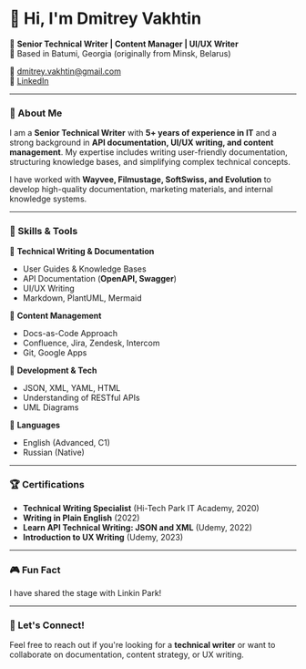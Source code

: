 # 👋 Hi, I'm Dmitrey Vakhtin

🚀 **Senior Technical Writer | Content Manager | UI/UX Writer**  
📍 Based in Batumi, Georgia  (originally from Minsk, Belarus)

📧 dmitrey.vakhtin@gmail.com  
🔗 [LinkedIn](https://linkedin.com/in/dmitrey-vakhtin)  

---

### 📝 About Me
I am a **Senior Technical Writer** with **5+ years of experience in IT** and a strong background in **API documentation, UI/UX writing, and content management**. My expertise includes writing user-friendly documentation, structuring knowledge bases, and simplifying complex technical concepts.

I have worked with **Wayvee, Filmustage, SoftSwiss, and Evolution** to develop high-quality documentation, marketing materials, and internal knowledge systems.

---

### 🔧 Skills & Tools
📌 **Technical Writing & Documentation**  
- User Guides & Knowledge Bases
- API Documentation (**OpenAPI, Swagger**)  
- UI/UX Writing  
- Markdown, PlantUML, Mermaid  

📌 **Content Management**  
- Docs-as-Code Approach  
- Confluence, Jira, Zendesk, Intercom  
- Git, Google Apps  

📌 **Development & Tech**  
- JSON, XML, YAML, HTML  
- Understanding of RESTful APIs  
- UML Diagrams  

📌 **Languages**  
- English (Advanced, C1)  
- Russian (Native)  

---

### 🏆 Certifications
- **Technical Writing Specialist** (Hi-Tech Park IT Academy, 2020)
- **Writing in Plain English** (2022)  
- **Learn API Technical Writing: JSON and XML** (Udemy, 2022)  
- **Introduction to UX Writing** (Udemy, 2023)  

---

### 🎮 Fun Fact
I have shared the stage with Linkin Park!

---

### 🤝 Let's Connect!
Feel free to reach out if you're looking for a **technical writer** or want to collaborate on documentation, content strategy, or UX writing.
